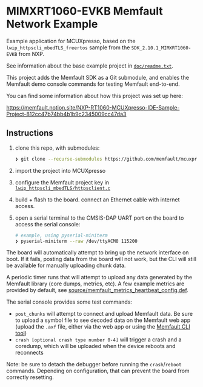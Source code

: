 # MIMXRT1060-EVKB Memfault Network Example

Example application for MCUXpresso, based on the
`lwip_httpscli_mbedTLS_freertos` sample from the `SDK_2.10.1_MIMXRT1060-EVKB`
from NXP.

See information about the base example project in
[`doc/readme.txt`](doc/readme.txt).

This project adds the Memfault SDK as a Git submodule, and enables the Memfault
demo console commands for testing Memfault end-to-end.

You can find some information about how this project was set up here:

https://memfault.notion.site/NXP-RT1060-MCUXpresso-IDE-Sample-Project-812cc47b74bb4b1b9c2345009cc47da3

## Instructions

1. clone this repo, with submodules:

   ```bash
   ❯ git clone --recurse-submodules https://github.com/memfault/mcuxpresso-rt1060-example.git
   ```

2. import the project into MCUXpresso
3. configure the Memfault project key in
   [`lwip_httpscli_mbedTLS/httpsclient.c`](lwip_httpscli_mbedTLS/httpsclient.c)
4. build + flash to the board. connect an Ethernet cable with internet access.
5. open a serial terminal to the CMSIS-DAP UART port on the board to access the
   serial console:

   ```bash
   # example, using pyserial-miniterm
   ❯ pyserial-miniterm --raw /dev/ttyACM0 115200
   ```

The board will automatically attempt to bring up the network interface on boot.
If it fails, posting data from the board will not work, but the CLI will still
be available for manually uploading chunk data.

A periodic timer runs that will attempt to upload any data generated by the
Memfault library (core dumps, metrics, etc). A few example metrics are provided
by default, see
[source/memfault_metrics_heartbeat_config.def](source/memfault_metrics_heartbeat_config.def).

The serial console provides some test commands:

- `post_chunks` will attempt to connect and upload Memfault data. Be sure to
upload a symbol file to see decoded data on the Memfault web app (upload the
`.axf` file, either via the web app or using the [Memfault CLI
tool](https://docs.memfault.com/docs/mcu/symbol-file-build-ids/#upload-symbol-files-cli))
- `crash [optional crash type number 0-4]` will trigger a crash and a coredump,
  which will be uploaded when the device reboots and reconnects

Note: be sure to detach the debugger before running the `crash`/`reboot`
commands. Depending on configuration, that can prevent the board from correctly
resetting.
